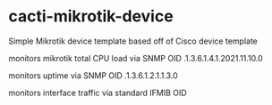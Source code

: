 # cacti-mikrotik-device
Simple Mikrotik device template based off of Cisco device template

monitors mikrotik total CPU load via SNMP OID .1.3.6.1.4.1.2021.11.10.0

monitors uptime via SNMP OID .1.3.6.1.2.1.1.3.0

monitors interface traffic via standard IFMIB OID

